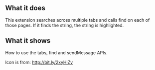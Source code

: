 ## What it does

This extension searches across multiple tabs and calls find on each of those pages. If it finds the string, the string is highlighted.

## What it shows

How to use the tabs, find and sendMessage APIs.

Icon is from: http://bit.ly/2xyHiZv
